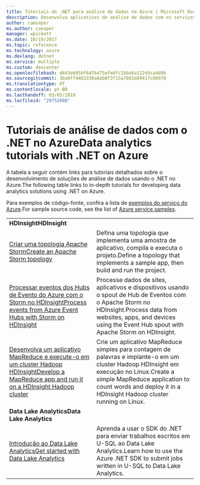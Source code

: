 ```yaml
---
title: Tutoriais do .NET para análise de dados no Azure | Microsoft Docs
description: Desenvolva aplicativos de análise de dados com os serviços do Microsoft Azure.
author: camsoper
ms.author: casoper
manager: wpickett
ms.date: 10/19/2017
ms.topic: reference
ms.technology: azure
ms.devlang: dotnet
ms.service: multiple
ms.custom: devcenter
ms.openlocfilehash: d843e605bf64fb475efe8fc1bba6a112ddca4d96
ms.sourcegitcommit: 3ba0ff4463338a0ab0f3f15a7601b89417c06970
ms.translationtype: HT
ms.contentlocale: pt-BR
ms.lasthandoff: 03/05/2018
ms.locfileid: "29752898"
---
```

# <a name="data-analytics-tutorials-with-net-on-azure"></a><span data-ttu-id="02c8c-103">Tutoriais de análise de dados com o .NET no Azure</span><span class="sxs-lookup"><span data-stu-id="02c8c-103">Data analytics tutorials with .NET on Azure</span></span>

<span data-ttu-id="02c8c-104">A tabela a seguir contém links para tutoriais detalhados sobre o desenvolvimento de soluções de análise de dados usando o .NET no Azure.</span><span class="sxs-lookup"><span data-stu-id="02c8c-104">The following table links to in-depth tutorials for developing data analytics solutions using .NET on Azure.</span></span> 

<span data-ttu-id="02c8c-105">Para exemplos de código-fonte, confira a lista de [exemplos do serviço do Azure](https://azure.microsoft.com/resources/samples/?platform=dotnet).</span><span class="sxs-lookup"><span data-stu-id="02c8c-105">For sample source code, see the list of [Azure service samples](https://azure.microsoft.com/resources/samples/?platform=dotnet).</span></span>

| | |
|---|---|
| <span data-ttu-id="02c8c-106">**HDInsight**</span><span class="sxs-lookup"><span data-stu-id="02c8c-106">**HDInsight**</span></span> | |
| <span data-ttu-id="02c8c-107">[Criar uma topologia Apache Storm][1]</span><span class="sxs-lookup"><span data-stu-id="02c8c-107">[Create an Apache Storm topology][1]</span></span> | <span data-ttu-id="02c8c-108">Defina uma topologia que implementa uma amostra de aplicativo, compila e executa o projeto.</span><span class="sxs-lookup"><span data-stu-id="02c8c-108">Define a topology that implements a sample app, then build and run the project.</span></span> | 
| <span data-ttu-id="02c8c-109">[Processar eventos dos Hubs de Evento do Azure com o Storm no HDInsight][2]</span><span class="sxs-lookup"><span data-stu-id="02c8c-109">[Process events from Azure Event Hubs with Storm on HDInsight][2]</span></span> | <span data-ttu-id="02c8c-110">Processe dados de sites, aplicativos e dispositivos usando o spout de Hub de Eventos com o Apache Storm no HDInsight.</span><span class="sxs-lookup"><span data-stu-id="02c8c-110">Process data from websites, apps, and devices using the Event Hub spout with Apache Storm on HDInsight.</span></span>
| <span data-ttu-id="02c8c-111">[Desenvolva um aplicativo MapReduce e execute-o em um cluster Hadoop HDInsight][3]</span><span class="sxs-lookup"><span data-stu-id="02c8c-111">[Develop a MapReduce app and run it on a HDInsight Hadoop cluster][3]</span></span> | <span data-ttu-id="02c8c-112">Crie um aplicativo MapReduce simples para contagem de palavras e implante-o em um cluster Hadoop HDInsight em execução no Linux.</span><span class="sxs-lookup"><span data-stu-id="02c8c-112">Create a simple MapReduce application to count words and deploy it in a HDInsight Hadoop cluster running on Linux.</span></span> |
| <span data-ttu-id="02c8c-113">**Data Lake Analytics**</span><span class="sxs-lookup"><span data-stu-id="02c8c-113">**Data Lake Analytics**</span></span> | |
| <span data-ttu-id="02c8c-114">[Introdução ao Data Lake Analytics][4]</span><span class="sxs-lookup"><span data-stu-id="02c8c-114">[Get started with Data Lake Analytics][4]</span></span> | <span data-ttu-id="02c8c-115">Aprenda a usar o SDK do .NET para enviar trabalhos escritos em U-SQL ao Data Lake Analytics.</span><span class="sxs-lookup"><span data-stu-id="02c8c-115">Learn how to use the Azure .NET SDK to submit jobs written in U-SQL to Data Lake Analytics.</span></span>|


[1]: /azure/hdinsight/hdinsight-storm-develop-csharp-event-hub-topology
[2]: /azure/hdinsight/hdinsight-storm-develop-csharp-visual-studio-topology
[3]: /azure/hdinsight/hdinsight-hadoop-dotnet-csharp-mapreduce-streaming
[4]: /azure/data-lake-analytics/data-lake-analytics-get-started-net-sdk
